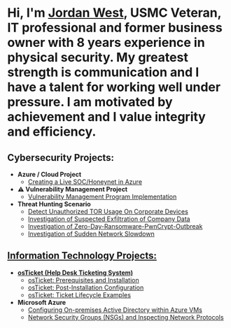 <h1>Hi, I'm <a href="https://www.linkedin.com/public-profile/settings?trk=d_flagship3_profile_self_view_public_profile">Jordan West</a>,  USMC Veteran, IT professional and former business owner with 8 years experience in physical security. My greatest strength is communication and I have a talent for working well under pressure. I am motivated by achievement and I value integrity and efficiency.
</h1>


<h2>Cybersecurity Projects:</h2>

- <b>Azure / Cloud Project</b>
  - [Creating a Live SOC/Honeynet in Azure](https://github.com/JordanDanielWest/Cloud-SOC)
- <b>⚠️ Vulnerability Management Project</b>
  - <a href="https://github.com/JordanDanielWest/Vulnerability-Management-Program-Implementation">Vulnerability Management Program Implementation</a>
- <b> Threat Hunting Scenario</b>
  - <a href="https://github.com/JordanDanielWest/threat-hunting-scenario-tor">Detect Unauthorized TOR Usage On Corporate Devices</a>
  - <a href="https://github.com/JordanDanielWest/Suspected-Exfiltration-of-Company-Data/tree/main"> Investigation of Suspected Exfiltration of Company Data
  - <a href="https://github.com/JordanDanielWest/Zero-Day-Ransomware-PwnCrypt-Outbreak"> Investigation of Zero-Day-Ransomware-PwnCrypt-Outbreak
  - <a href= "https://github.com/JordanDanielWest/Sudden-Network-Slowdown"> Investigation of Sudden Network Slowdown

<h2>Information Technology Projects:</h2>

- <b>osTicket (Help Desk Ticketing System)</b>
  - [osTicket: Prerequisites and Installation](https://github.com/jordandanielwest/osticket-prereqs)
  - [osTicket: Post-Installation Configuration](https://github.com/JordanDanielWest/osTicket-Post-Install-Config)
  - [osTicket: Ticket Lifecycle Examples](https://github.com/JordanDanielWest/osTicket-Lifecycle)
- <b>Microsoft Azure</b>
  - [Configuring On-premises Active Directory within Azure VMs](https://github.com/JordanDanielWest/Configure-Active-Directory-with-Azure-VM)
  - [Network Security Groups (NSGs) and Inspecting Network Protocols](https://github.com/JordanDanielWest/Network-Security-Groups-and-Inspecting-Network-Protocols)
